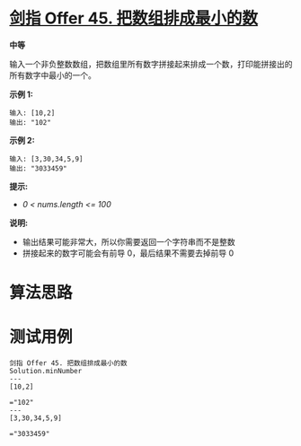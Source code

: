# [剑指 Offer 45. 把数组排成最小的数][cnTitle]

**中等**

输入一个非负整数数组，把数组里所有数字拼接起来排成一个数，打印能拼接出的所有数字中最小的一个。



**示例 1:** 

```
输入: [10,2]
输出: "102"
```

**示例 2:** 

```
输入: [3,30,34,5,9]
输出: "3033459"
```



**提示:** 

-  *0 < nums.length <= 100* 

**说明:** 

- 输出结果可能非常大，所以你需要返回一个字符串而不是整数 
- 拼接起来的数字可能会有前导 0，最后结果不需要去掉前导 0




# 算法思路

# 测试用例
```
剑指 Offer 45. 把数组排成最小的数
Solution.minNumber
---
[10,2]

="102"
---
[3,30,34,5,9]

="3033459"
```

[cnTitle]: https://leetcode-cn.com/problems/ba-shu-zu-pai-cheng-zui-xiao-de-shu-lcof/

